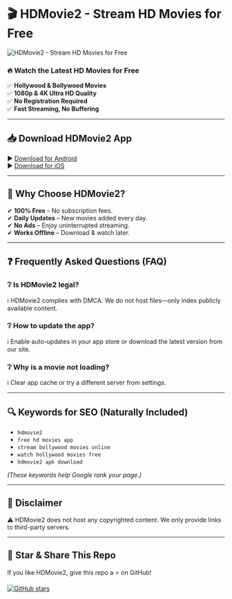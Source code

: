 # 🎬 HDMovie2 - Stream HD Movies for Free
![HDMovie2 - Stream HD Movies for Free](https://hdmovie2.shop/images/Hdmovie2.webp "HDMovie2 App - Free Movie Streaming")  

### 🔥 Watch the Latest HD Movies for Free  
✅ **Hollywood & Bollywood Movies**  
✅ **1080p & 4K Ultra HD Quality**  
✅ **No Registration Required**  
✅ **Fast Streaming, No Buffering**  

---

## 📥 Download HDMovie2 App  
▶️ [Download for Android](https://hdmovie2.shop/)   
▶️ [Download for iOS](https://hdmovie2.shop/)   

---

## 🚀 Why Choose HDMovie2?  
✔ **100% Free** – No subscription fees.  
✔ **Daily Updates** – New movies added every day.  
✔ **No Ads** – Enjoy uninterrupted streaming.  
✔ **Works Offline** – Download & watch later.  

---

## ❓ Frequently Asked Questions (FAQ)  

### ❔ Is HDMovie2 legal?  
ℹ️ HDMovie2 complies with DMCA. We do not host files—only index publicly available content.  

### ❔ How to update the app?  
ℹ️ Enable auto-updates in your app store or download the latest version from our site.  

### ❔ Why is a movie not loading?  
ℹ️ Clear app cache or try a different server from settings.  

---

## 🔍 Keywords for SEO (Naturally Included)  
- `hdmovie2`  
- `free hd movies app`  
- `stream bollywood movies online`  
- `watch hollywood movies free`  
- `hdmovie2 apk download`  

*(These keywords help Google rank your page.)*  

---

## 📜 Disclaimer  
⚠️ HDMovie2 does not host any copyrighted content. We only provide links to third-party servers.  

---

## 🌟 Star & Share This Repo  
If you like HDMovie2, give this repo a ⭐ on GitHub!  

[![GitHub stars](https://img.shields.io/github/stars/yourusername/hdmovie2.github.io?style=social)](https://github.com/yourusername/hdmovie2.github.io)  
